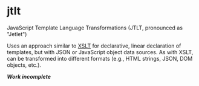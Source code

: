 # jtlt

JavaScript Template Language Transformations (JTLT, pronounced as "Jetlet")

Uses an approach similar to [XSLT](http://www.w3.org/Style/XSL/) for
declarative, linear declaration of templates, but with JSON or JavaScript
object data sources. As with XSLT, can be transformed into different
formats (e.g., HTML strings, JSON, DOM objects, etc.).

***Work incomplete***
